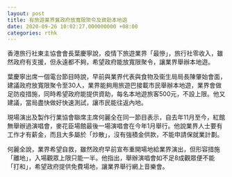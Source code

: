 ```yaml
---
layout: post
title: 有旅遊業界冀政府放寬限聚令及資助本地遊
date: 2020-09-26 10:02:27.000000000 +08:00
categories: rthk
---
```


香港旅行社東主協會會長葉慶寧說，疫情下旅遊業界「最慘」，旅行社零收入，雖然政府有支援，但永遠都不夠，希望政府能放寬限聚令，讓業界舉辦本地遊。

葉慶寧出席一個電台節目時說，早前與業界代表與食物及衞生局局長陳肇始會面，建議政府放寬限聚令至30人，業界能夠用旅遊巴接載市民舉辦本地遊，業界會做足防疫措施，同時希望政府能提供資助，每名本地遊旅客500元，不設上限。他又建議，當局盡快做好快速測試，讓市民能往返內地。

現場演出及製作行業協會聯席主席何麗全在同一節目表示，自去年11月至今，紅館無舉辦過演唱會，麥花臣場館最後一場演唱會在今年1月舉行。他說業界人士要有工作才有薪金，而且大多屬於「炒散」，沒有強積金供款，不能申請保就業計劃。

何麗全說，業界希望自救，雖然政府早前宣布重開場地給業界演出，但形容措施「離地」，入場觀眾上限只能一半。他指出，舉辦演唱會如不足8成觀眾便不能「打和」，希望政府提供免費場地，讓業界舉行網上音樂會。
